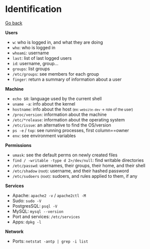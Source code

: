 # Identification

[Go back](../index.md#linux-privilege-escalation-)

<div class="row row-cols-lg-2"><div>

**Users**

* `w`: who is logged in, and what they are doing
* `who`: who is logged in
* `whoami`: username
* `last`: list of last logged users
* `id`: username, group...
* `groups`: list groups
* `/etc/groups`: see members for each group
* `finger`: return a summary of information about a user

**Machine**

* `echo $0`: language used by the current shell
* `uname -a`: info about the kernel
* `hostname`: info about the host <small>(ex: `website-dev` -> role of the user)</small>
* `/proc/version`: information about the machine
* `/etc/*release`: information about the operating system
* `/etc/issue`: an alternative to find the OS/version
* `ps -e` / `top`: see running processes, first column==owner
* `env`: see environment variables
</div><div>

**Permissions**

* `umask`: see the default perms on newly created files
* `find / -writable -type d 2>/dev/null`: find writable directories
* `/etc/passwd`: usernames, their groups, their home, and their shell
* `/etc/shadow` <small>(root)</small>: username, and their hashed password
* `/etc/sudoers` <small>(root)</small>: sudoers, and rules applied to them, if any

**Services**

* Apache: `apache2 -v` / `apache2ctl -M`
* Sudo: `sudo -V`
* PostgresSQL: `psql -V`
* MySQL: `mysql --version`
* Port and services: `/etc/services`
* Apps: `dpkg -l`

**Network**

* Ports: `netstat -antp | grep -i list`
</div></div>